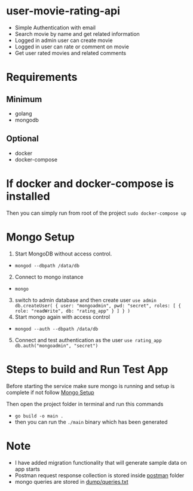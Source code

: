 # user-movie-rating-api

- Simple Authentication with email
- Search movie by name and get related information
- Logged in admin user can create movie
- Logged in user can rate or comment on movie
- Get user rated movies and related comments

# Requirements
## Minimum
- golang
- mongodb

## Optional
- docker
- docker-compose

# If docker and docker-compose is installed
Then you can simply run from root of the project `sudo docker-compose up`

# Mongo Setup
1) Start MongoDB without access control.
- `mongod --dbpath /data/db`
2) Connect to mongo instance
- `mongo`
3) switch to admin database and then create user
`
use admin
db.createUser(
  {
    user: "mongoadmin",
    pwd: "secret",
    roles: [ { role: "readWrite", db: "rating_app" } ]
  }
)
`
4) Start mongo again with access control
- `mongod --auth --dbpath /data/db`
5) Connect and test authentication as the user
`
use rating_app
db.auth("mongoadmin", "secret")
`

# Steps to build and Run Test App
Before starting the service make sure
mongo is running and setup is complete if not follow [Mongo Setup](#mongo-setup)

Then open the project folder in terminal and run this commands
- `go build -o main .`
- then you can run the `./main` binary which has been generated

# Note
- I have added migration functionality that will generate sample data on app starts
- Postman request response collection is stored inside [postman](https://github.com/ChandanChainani/user-movie-rating-api/blob/main/postman/user-movie-rating-api.postman_collection.json) folder
- mongo queries are stored in [dump/queries.txt]( https://github.com/ChandanChainani/user-movie-rating-api/blob/main/dump/queries.txt )

